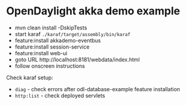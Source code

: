 OpenDaylight akka demo example
==============================

* mvn clean install -DskipTests
* start karaf ```./karaf/target/assembly/bin/karaf```
* feature:install akkademo-eventbus
* feature:install session-service
* feature:install web-ui
* goto URL http://localhost:8181/webdata/index.html
* follow onscreen instructions  

Check karaf setup:
* ```diag``` - check errors after odl-database-example feature installation
* ```http:list``` - check deployed servlets

